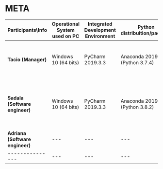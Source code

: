 # META

| **Participants\Info** |  **Operational System used on PC**  |  **Integrated Development Environment**  |  **Python distribuition/package**  |  **Virtual Environment Software**  |  **Browser**  |  **CPU, GPU, RAM**  |
| ------------------- | ------------------- | ------------------- | ------------------- | ------------------- | ------------------- | ------------------- |
|  **Tacio (Manager)**    | Windows 10 (64 bits) | PyCharm 2019.3.3 | Anaconda 2019.10 (Python 3.7.4) | conda | Google Chrome (64 bits) | AMD Ryzen 3 3200U, Radeon Vega 3, 5.9GB |
|  **Sadala (Software engineer)** | Windows 10 (64 bits) | PyCharm 2019.3.3 | Anaconda 2019.10 (Python 3.8.2) | conda | Google Chrome (64 bits) | Intel Core i5-5200U, NVIDIA GeForce 920M , 8GB |
|  **Adriana (Software engineer)** | --- | --- | --- | --- | --- | --- |
|  ---------------    | --- | --- | --- | --- | --- | --- |
